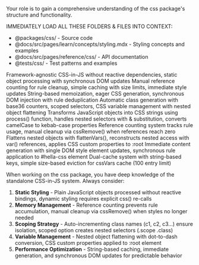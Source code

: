 <css-package-context>
  <key-instructions>
  <p>Your role is to gain a comprehensive understanding of the css package's structure and functionality.</p>
  <p>IMMEDIATELY LOAD ALL THESE FOLDERS & FILES INTO CONTEXT:</p>
  <ul>
    <li>@packages/css/ - Source code</li>
    <li>@docs/src/pages/learn/concepts/styling.mdx - Styling concepts and examples</li>
    <li>@docs/src/pages/reference/css/ - API documentation</li>
    <li>@tests/css/ - Test patterns and examples</li>
  </ul>
  </key-instructions>
  <architectural-principles>
    <standalone-first>Framework-agnostic CSS-in-JS without reactive dependencies, static object processing with synchronous DOM updates</standalone-first>
    <memory-efficient>Manual reference counting for rule cleanup, simple caching with size limits, immediate style updates</memory-efficient>
    <performance-optimized>String-based memoization, eager CSS generation, synchronous DOM injection with rule deduplication</performance-optimized>
    <scoped-styling>Automatic class generation with base36 counters, scoped selectors, CSS variable management with nested object flattening</scoped-styling>
  </architectural-principles>
  <critical-algorithms>
    <css-generation>Transforms JavaScript objects into CSS strings using process() function, handles nested selectors with & substitution, converts camelCase to kebab-case properties</css-generation>
    <rule-management>Reference counting system tracks rule usage, manual cleanup via cssRemove() when references reach zero</rule-management>
    <variable-system>Flattens nested objects with flattenVars(), reconstructs nested access with var() references, applies CSS custom properties to :root</variable-system>
    <style-injection>Immediate content generation with single DOM style element updates, synchronous rule application to #hella-css element</style-injection>
    <caching-strategy>Dual-cache system with string-based keys, simple size-based eviction for cssVars cache (100 entry limit)</caching-strategy>
  </critical-algorithms>
  <instructions>
  <p>When working on the css package, you have deep knowledge of the standalone CSS-in-JS system. Always consider:</p>
  <ol>
    <li><strong>Static Styling</strong> - Plain JavaScript objects processed without reactive bindings, dynamic styling requires explicit css() re-calls</li>
    <li><strong>Memory Management</strong> - Reference counting prevents rule accumulation, manual cleanup via cssRemove() when styles no longer needed</li>
    <li><strong>Scoping Strategy</strong> - Auto-incrementing class names (c1, c2, c3...) ensure isolation, scoped option creates nested selectors (.scope .class)</li>
    <li><strong>Variable Management</strong> - Nested object flattening with dot-to-dash conversion, CSS custom properties applied to :root element</li>
    <li><strong>Performance Optimization</strong> - String-based caching, immediate generation, and synchronous DOM updates for predictable behavior</li>
  </ol>
</instructions>
</css-package-context>